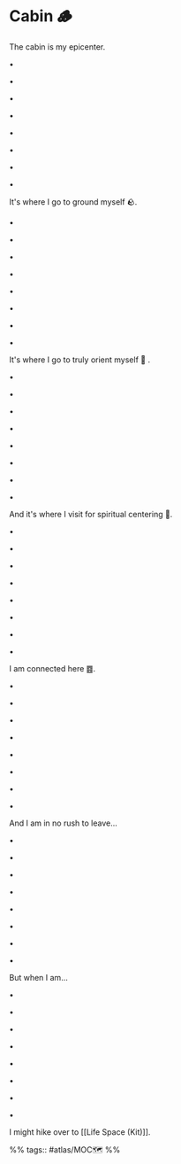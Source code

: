 # Cabin 🪵

The cabin is my epicenter.

•

•

•

•

•

•

•

•

It's where I go to ground myself 🪨.

•

•

•

•

•

•

•

•

It's where I go to truly orient myself 🧭 .

•

•

•

•

•

•

•

•

And it's where I visit for spiritual centering 🧲.

•

•

•

•

•

•

•

•

I am connected here ䷤.

•

•

•

•

•

•

•

•

And I am in no rush to leave...

•

•

•

•

•

•

•

•

But when I am...

•

•

•

•

•

•

•

•

I might hike over to [[Life Space (Kit)]].

  

%% tags:: #atlas/MOC🗺 %%